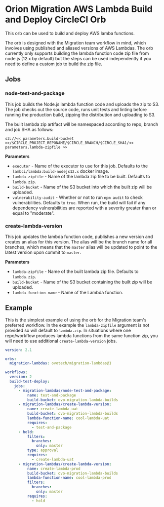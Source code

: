 # Orion Migration AWS Lambda Build and Deploy CircleCI Orb

This orb can be used to build and deploy AWS lamba functions.

The orb is designed with the Migration team workflow in mind, which involves using
published and aliased versions of AWS Lambdas. The orb currently only supports building the
lambda function code zip file from node.js (12.x by default) but the steps can be used
independently if you need to define a custom job to build the zip file.

## Jobs

### node-test-and-package

This job builds the Node.js lambda function code and uploads the zip to S3. The job checks out the
source code, runs unit tests and linting before running the production build, zipping the distribution
and uploading to S3.

The built lambda zip artifact will be namespaced according to repo, branch and job SHA as follows:

```
s3://<< parameters.build-bucket >>/$CIRCLE_PROJECT_REPONAME/$CIRCLE_BRANCH/$CIRCLE_SHA1/<< parameters.lambda-zipfile >>
```

**Parameters**

- `executor` - Name of the executor to use for this job. Defaults to the `lambci/lambda:build-nodejs12.x`
  docker image.
- `lambda-zipfile` - Name of the lambda zip file to be built. Defaults to `lambda.zip`.
- `build-bucket` - Name of the S3 bucket into which the built zip will be uploaded.
- `vulnerability-audit` - Whether or not to run `npm audit` to check vulnerabilities. Defaults to `true`.
  When run, the build will fail if any dependency vulnerabilities are reported with a severity greater than
  or equal to "moderate".

### create-lambda-version

This job updates the lambda function code, publishes a new version and creates an alias for
this version. The alias will be the branch name for all branches, which means that the `master`
alias will be updated to point to the latest version upon commit to `master`.

**Parameters**

- `lambda-zipfile` - Name of the built lambda zip file. Defaults to `lambda.zip`.
- `build-bucket` - Name of the S3 bucket containing the built zip will be uploaded.
- `lambda-function-name` - Name of the Lambda function.

## Example

This is the simplest example of using the orb for the Migration team's preferred workflow. In the
example the `lambda-zipfile` argument is not provided so will default to `lambda.zip`. In situations
where one repo/workflow produces lambda functions from the same function zip, you will need to use
additional `create-lambda-version` jobs.

```yaml
version: 2.1

orbs:
  migration-lambdas: ovotech/migration-lambdas@1

workflows:
  version: 2
  build-test-deploy:
    jobs:
      - migration-lambdas/node-test-and-package:
          name: test-and-package
          build-bucket: ovo-migration-lambda-builds
      - migration-lambdas/create-lambda-version:
          name: create-lambda-uat
          build-bucket: ovo-migration-lambda-builds
          lambda-function-name: cool-lambda-uat
          requires:
            - test-and-package
      - hold:
          filters:
            branches:
              only: master
          type: approval
          requires:
            - create-lambda-uat
      - migration-lambdas/create-lambda-version:
          name: create-lambda-prod
          build-bucket: ovo-migration-lambda-builds
          lambda-function-name: cool-lambda-prod
          filters:
            branches:
              only: master
          requires:
            - hold
```
